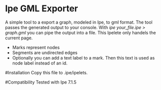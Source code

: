 # Ipe GML Exporter
A simple tool to a export a graph, modeled in Ipe, to gml format. The tool passes the generated output to your console. With *ipe your_file.ipe > graph.gml* you can pipe the output into a file. This Ipelete only handels the current page. 
 
* Marks represent nodes
* Segments are undirected edges
* Optionally you can add a text label to a mark. Then this text is used as node label instead of an id.

#Installation
Copy this file to .ipe/ipelets. 

#Compatibility
Tested with Ipe 7.1.5
